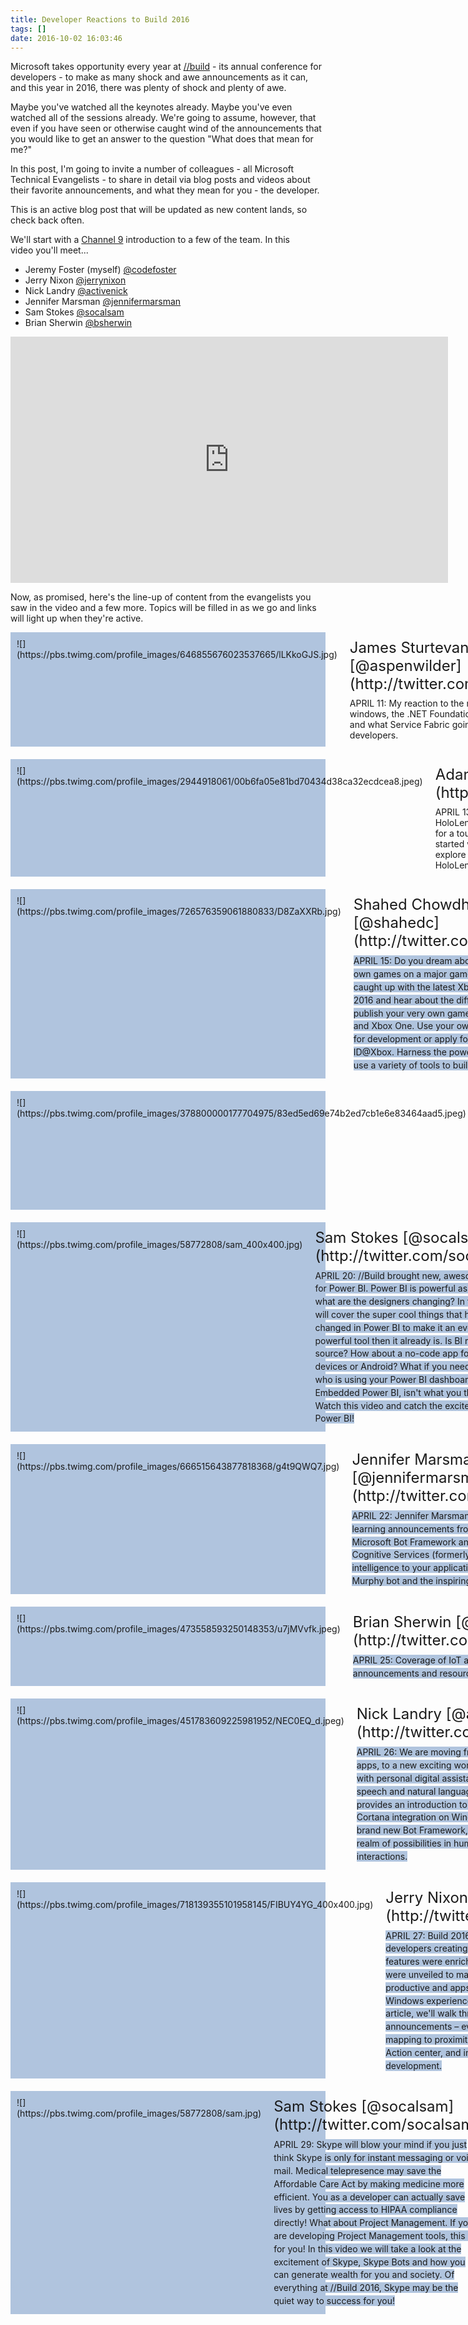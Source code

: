 ```yaml
---
title: Developer Reactions to Build 2016
tags: []
date: 2016-10-02 16:03:46
---
```


Microsoft takes opportunity every year at [//build](http://build.microsoft.com) - its annual conference for developers - to make as many shock and awe announcements as it can, and this year in 2016, there was plenty of shock and plenty of awe.

Maybe you&#39;ve watched all the keynotes already. Maybe you&#39;ve even watched all of the sessions already. We&#39;re going to assume, however, that even if you have seen or otherwise caught wind of the announcements that you would like to get an answer to the question &quot;What does that mean for me?&quot;

In this post, I&#39;m going to invite a number of colleagues - all Microsoft Technical Evangelists - to share in detail via blog posts and videos about their favorite announcements, and what they mean for you - the developer.

This is an active blog post that will be updated as new content lands, so check back often.

We&#39;ll start with a [Channel 9](http://channel9.msdn.com) introduction to a few of the team. In this video&nbsp;you&#39;ll meet...

*   Jeremy Foster (myself) [@codefoster](http://twitter.com/codefoster)
*   Jerry Nixon [@jerrynixon](http://twitter.com/jerrynixon)
*   Nick Landry [@activenick](http://twitter.com/activenick)
*   Jennifer Marsman [@jennifermarsman](http://twitter.com/jennifermarsman)
*   Sam Stokes [@socalsam](http://twitter.com/socalsam)
*   Brian Sherwin [@bsherwin](http://twitter.com/bsherwin)
<!--<div style="width:700px;height:394px;border:solid 3px gray;display:flex;justify-content:center;align-items:center;background-color:whitesmoke;">
<div>&lt;&lt; VIDEO COMING SOON! &gt;&gt;</div>
</div>-->

<iframe allowfullscreen="" frameborder="0" height="394" src="https://channel9.msdn.com/Blogs/DevRadio/DR1647/player" width="700"></iframe>

Now, as promised, here&#39;s the line-up of content from the evangelists you saw in the video and a few more. Topics will be filled in as we go and links will light up when they&#39;re active.

<style type="text/css">.dummy{}
div.tes {  }
div.tes > div { display:flex; background-color:LightSteelBlue; margin-bottom:20px; cursor:pointer;}
div.tes > div:nth-child(-n+9) { }
div.tes > div > div { margin:10px; }
div.tes img { width:100px;height:100px; }
div.tes div.name { font-size:18pt; }
div.tes div.topic { margin-top:8px; }
</style>
<div class="tes">
<div onclick="location.href='http://www.microsoft.com/click/services/Redirect2.ashx?CR_CC=200821715'">
<div>![](https://pbs.twimg.com/profile_images/646855676023537665/lLKkoGJS.jpg)</div>

<div class="text">
<div class="name">James Sturtevant [@aspenwilder](http://twitter.com/aspenwilder)</div>

<div class="topic">APRIL 11: My reaction to the news that Bash is on windows, the .NET Foundation gaining new members and what Service Fabric going GA means to developers.</div>
</div>
</div>

<div onclick="location.href='http://www.microsoft.com/click/services/Redirect2.ashx?CR_CC=200821716'">
<div>![](https://pbs.twimg.com/profile_images/2944918061/00b6fa05e81bd70434d38ca32ecdcea8.jpeg)</div>

<div class="text">
<div class="name">Adam Tuliper [@adamtuliper](http://twitter.com/adamtuliper)</div>

<div class="topic">APRIL 13: Excited to get started developing for the HoloLens &ndash; even if you don&rsquo;t own one yet? Join Adam for a tour of what the HoloLens can do, how to get started with the Unity bits for the HoloLens, and explore some of the powerful APIs to work with the HoloLens!</div>
</div>
</div>

<div onclick="location.href='http://www.microsoft.com/click/services/Redirect2.ashx?CR_CC=200821717'">
<div>![](https://pbs.twimg.com/profile_images/726576359061880833/D8ZaXXRb.jpg)</div>

<div class="text">
<div class="name">Shahed Chowdhuri [@shahedc](http://twitter.com/shahedc)</div>

<div class="topic"><span style="line-height: 20.8px; background-color: rgb(176, 196, 222);">APRIL 15: Do you dream about publishing your own games on a major game console? Get caught up with the latest Xbox news from Build 2016 and hear about the different ways you can publish your very own game on Windows 10 and Xbox One. Use your own Xbox One console for development or apply for a dev kit via ID@Xbox. Harness the power of DirectX 12 and use a variety of tools to build your own games!</span></div>
</div>
</div>

<div onclick="location.href='http://www.microsoft.com/click/services/Redirect2.ashx?CR_CC=200822844'">
<div>![](https://pbs.twimg.com/profile_images/378800000177704975/83ed5ed69e74b2ed7cb1e6e83464aad5.jpeg)</div>

<div class="text">
<div class="name">Tim Reilly [@timmyreilly](http://twitter.com/timmyreilly)</div>

<div class="topic"><span style="line-height: 20.8px; background-color: rgb(176, 196, 222);">APRIL 18: Interested in what a Partner Evangelist pays attention to during build? Sertac Ozercan works with partners to bring their apps to Windows and shares his notes about changes to the store, chase-able tiles, and more.</span></div>
</div>
</div>

<div onclick="location.href='http://aka.ms/build-powerbi'">
<div>![](https://pbs.twimg.com/profile_images/58772808/sam_400x400.jpg)</div>

<div class="text">
<div class="name">Sam Stokes [@socalsam](http://twitter.com/socalsam)</div>

<div class="topic"><span style="line-height: 20.8px; background-color: rgb(176, 196, 222);">APRIL 20: //Build brought new, awesome, stuff for Power BI. Power BI is powerful as is, so just what are the designers changing? In this video I will cover the super cool things that have changed in Power BI to make it an even more powerful tool then it already is. Is BI really open source? How about a no-code app for Apple devices or Android? What if you need everyone who is using your Power BI dashboards? Embedded Power BI, isn&#39;t what you think it is. Watch this video and catch the excitement of Power BI!</span></div>
</div>
</div>

<div onclick="location.href='http://www.microsoft.com/click/services/Redirect2.ashx?CR_CC=200822850'">
<div>![](https://pbs.twimg.com/profile_images/666515643877818368/g4t9QWQ7.jpg)</div>

<div class="text">
<div class="name">Jennifer Marsman [@jennifermarsman](http://twitter.com/jennifermarsman)</div>

<div class="topic"><span style="line-height: 20.8px; background-color: rgb(176, 196, 222);">APRIL 22: Jennifer Marsman fills you in on the machine learning announcements from Build 2016\. We announced the Microsoft Bot Framework and showcased the Microsoft Cognitive Services (formerly Project Oxford) for adding intelligence to your applications. We&#39;ll discuss the fun Project Murphy bot and the inspiring Seeing AI story. </span></div>
</div>
</div>

<div onclick="location.href='http://www.microsoft.com/click/services/Redirect2.ashx?CR_CC=200822853'">
<div>![](https://pbs.twimg.com/profile_images/473558593250148353/u7jMVvfk.jpeg)</div>

<div class="text">
<div class="name">Brian Sherwin [@bsherwin](http://twitter.com/bsherwin)</div>

<div class="topic"><span style="line-height: 20.8px; background-color: rgb(176, 196, 222);">APRIL 25: Coverage of IoT and Office 365 announcements and resources to follow up on. </span></div>
</div>
</div>

<div onclick="location.href='http://www.microsoft.com/click/services/Redirect2.ashx?CR_CC=200824303'">
<div>![](https://pbs.twimg.com/profile_images/451783609225981952/NEC0EQ_d.jpeg)</div>

<div class="text">
<div class="name">Nick Landry [@activenick](http://twitter.com/activenick)</div>

<div class="topic"><span style="line-height: 20.8px; background-color: rgb(176, 196, 222);">APRIL 26: We are moving from a world of data and apps, to a new exciting world of conversations with personal digital assistants and bots using speech and natural language. Nick Landry provides an introduction to the latest advances in Cortana integration on Windows 10, as well as the brand new Bot Framework, opening up a new realm of possibilities in human-computer interactions. </span></div>
</div>
</div>

<div onclick="location.href='http://www.microsoft.com/click/services/Redirect2.ashx?CR_CC=200822856'">
<div>![](https://pbs.twimg.com/profile_images/718139355101958145/FIBUY4YG_400x400.jpg)</div>

<div class="text">
<div class="name">Jerry Nixon [@jerrynixon](http://twitter.com/jerrynixon)</div>

<div class="topic"><span style="line-height: 20.8px; background-color: rgb(176, 196, 222);">APRIL 27: Build 2016 was like Christmas for UWP developers creating Windows apps. As existing features were enriched, several new innovations were unveiled to make developers more productive and apps more valuable with signature Windows experiences and capabilities. In this article, we&#39;ll walk through the Windows announcements &ndash; every single one of them &ndash; from mapping to proximity, XAML enhancements, the Action center, and implications for cross-platform development. </span></div>
</div>
</div>

<div onclick="location.href='http://www.microsoft.com/click/services/Redirect2.ashx?CR_CC=200824306'">
<div>![](https://pbs.twimg.com/profile_images/58772808/sam.jpg)</div>

<div class="text">
<div class="name">Sam Stokes [@socalsam](http://twitter.com/socalsam)</div>

<div class="topic"><span style="line-height: 20.8px; background-color: rgb(176, 196, 222);">APRIL 29: Skype will blow your mind if you just think Skype is only for instant messaging or voice mail. Medical telepresence may save the Affordable Care Act by making medicine more efficient. You as a developer can actually save lives by getting access to HIPAA compliance directly! What about Project Management. If you are developing Project Management tools, this is for you! In this video we will take a look at the excitement of Skype, Skype Bots and how you can generate wealth for you and society. Of everything at //Build 2016, Skype may be the quiet way to success for you!</span></div>
</div>
</div>
</div>

&nbsp;